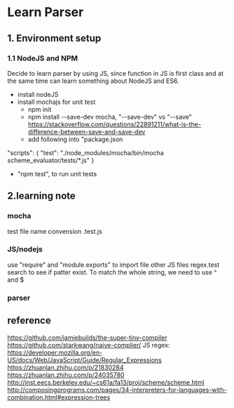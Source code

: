 # Learn Parser

## 1. Environment setup

### 1.1 NodeJS and NPM
Decide to learn parser by using JS, since function in JS is first class and at the same time can learn something about NodeJS and ES6.

- install nodeJS
- install mochajs for unit test
  - npm init
  - npm install --save-dev mocha, "--save-dev" vs "--save" https://stackoverflow.com/questions/22891211/what-is-the-difference-between-save-and-save-dev
  - add following into "package.json
 
"scripts": {
    "test": "./node_modules/mocha/bin/mocha scheme_evaluator/tests/*.js"
}

  - "npm test", to run unit tests

## 2.learning note

### mocha
  test file name convension .test.js

### JS/nodejs
  use "require" and "module.exports" to import file other JS files
  regex.test search to see if patter exist. To match the whole string, we need to use ^ and $
### parser

## reference
https://github.com/jamiebuilds/the-super-tiny-compiler
https://github.com/starkwang/naive-complier/
JS regex: https://developer.mozilla.org/en-US/docs/Web/JavaScript/Guide/Regular_Expressions
https://zhuanlan.zhihu.com/p/21830284
https://zhuanlan.zhihu.com/p/24035780
http://inst.eecs.berkeley.edu/~cs61a/fa13/proj/scheme/scheme.html
http://composingprograms.com/pages/34-interpreters-for-languages-with-combination.html#expression-trees
